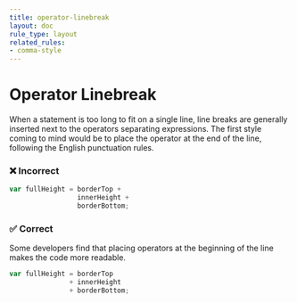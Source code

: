 ```yaml
---
title: operator-linebreak
layout: doc
rule_type: layout
related_rules:
- comma-style
---
```


# Operator Linebreak

When a statement is too long to fit on a single line, line breaks are generally inserted next to the operators separating expressions. The first style coming to mind would be to place the operator at the end of the line, following the English punctuation rules.

### ❌ Incorrect


```js
var fullHeight = borderTop +
                 innerHeight +
                 borderBottom;
```

### ✅ Correct

Some developers find that placing operators at the beginning of the line makes the code more readable.

```js
var fullHeight = borderTop
               + innerHeight
               + borderBottom;
```
